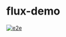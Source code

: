# flux-demo
[![e2e](https://github.com/atrakic/flux-demo/actions/workflows/e2e.yml/badge.svg)](https://github.com/atrakic/flux-demo/actions/workflows/e2e.yml)
